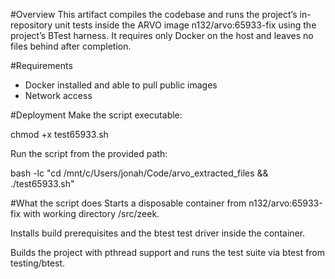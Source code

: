 #Overview
This artifact compiles the codebase and runs the project’s in-repository unit tests inside the ARVO image n132/arvo:65933-fix using the project’s BTest harness. It requires only Docker on the host and leaves no files behind after completion.

#Requirements
 - Docker installed and able to pull public images
 - Network access

#Deployment
Make the script executable:

chmod +x test65933.sh

Run the script from the provided path:

bash -lc "cd /mnt/c/Users/jonah/Code/arvo_extracted_files && ./test65933.sh"

#What the script does
Starts a disposable container from n132/arvo:65933-fix with working directory /src/zeek.

Installs build prerequisites and the btest test driver inside the container.

Builds the project with pthread support and runs the test suite via btest from testing/btest.